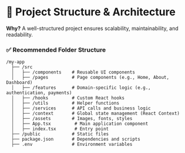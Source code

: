 # **🔹 Project Structure & Architecture**

**Why?** A well-structured project ensures scalability, maintainability, and readability.

### **✅ Recommended Folder Structure**

```
/my-app
  ├── /src
  │   ├── /components    # Reusable UI components
  │   ├── /pages         # Page components (e.g., Home, About, Dashboard)
  │   ├── /features      # Domain-specific logic (e.g., authentication, payments)
  │   ├── /hooks         # Custom React hooks
  │   ├── /utils         # Helper functions
  │   ├── /services      # API calls and business logic
  │   ├── /context       # Global state management (React Context)
  │   ├── /assets        # Images, fonts, styles
  │   ├── App.tsx         # Main application component
  │   ├── index.tsx       # Entry point
  ├── /public            # Static files
  ├── package.json       # Dependencies and scripts
  ├── .env               # Environment variables
```
